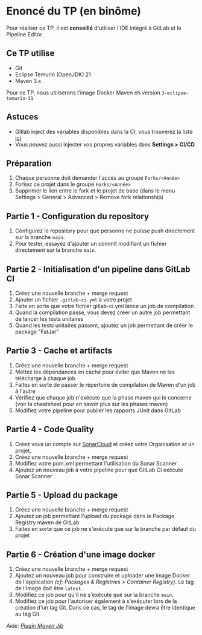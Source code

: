 # Enoncé du TP (en binôme)

Pour réaliser ce TP, il est **conseillé** d'utiliser l'IDE intégré à GitLab et le Pipeline Editor.

## Ce TP utilise

- Git
- Eclipse Temurin (OpenJDK) 21
- Maven 3.x

Pour ce TP, nous utiliserons l'image Docker Maven en version `3-eclipse-temurin-21`

## Astuces

- Gitlab inject des variables disponibles dans la CI, vous trouverez la liste [ici](https://docs.gitlab.com/ee/ci/variables/predefined_variables.html)
- Vous pouvez aussi injecter vos propres variables dans **Settings > CI/CD**

## Préparation

1. Chaque personne doit demander l'accès au groupe `Forks/<Année>`
2. Forkez ce projet dans le groupe `Forks/<Année>`
3. Supprimer le lien entre le fork et le projet de base (dans le menu Settings > General > Advanced > Remove fork relationship)

## Partie 1 - Configuration du repository

1. Configurez le repository pour que personne ne puisse push directement sur la branche `main`.
2. Pour tester, essayez d'ajouter un commit modifiant un fichier directement sur la branche `main`.

## Partie 2 - Initialisation d'un pipeline dans GitLab CI

1. Créez une nouvelle branche + merge request
2. Ajouter un fichier `.gitlab-ci.yml` à votre projet
3. Faite en sorte que votre fichier gitlab-ci.yml lance un job de compilation
4. Quand la compilation passe, vous devez créer un autre job permettant de lancer les tests unitaires
5. Quand les tests unitaires passent, ajoutez un job permettant de créer le package "FatJar"

## Partie 3 - Cache et artifacts
1. Créez une nouvelle branche + merge request
2. Mettez les dépendances en cache pour éviter que Maven ne les télécharge à chaque job
3. Faites en sorte de passer le répertoire de compilation de Maven d'un job à l'autre
4. Vérifiez que chaque job n'exécute que la phase maven qui le concerne (voir la cheatsheet pour en savoir plus sur les phases maven)
5. Modifiez votre pipeline pour publier les rapports JUnit dans GitLab

## Partie 4 - Code Quality

1. Créez vous un compte sur [SonarCloud](https://sonarcloud.io/) et créez votre Organisation et un projet.
2. Créez une nouvelle branche + merge request
3. Modifiez votre pom.xml permettant l'utilisation du Sonar Scanner
4. Ajoutez un nouveau job à votre pipeline pour que GitLab CI exécute Sonar Scanner

## Partie 5 - Upload du package

1. Créez une nouvelle branche + merge request
2. Ajoutez un job permettant l'upload du package dans le Package Registry maven de GitLab
3. Faites en sorte que ce job ne s'exécute que sur la branche par défaut du projet

## Partie 6 - Création d'une image docker

1. Créez une nouvelle branche + merge request
2. Ajoutez un nouveau job pour construire et uploader une image Docker de l'application *(cf: Packages & Registries > Container Registry)*. Le tag de l'image doit être `latest`.
3. Modifiez ce job pour qu'il ne s'exécute que sur la branche `main`.
4. Modifiez ce job pour l'autoriser également à s'exécuter lors de la création d'un tag Git. Dans ce cas, le tag de l'image devra être identique au tag Git.
 
*Aide: [Plugin Maven Jib](https://github.com/GoogleContainerTools/jib/tree/master/jib-maven-plugin)*
